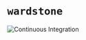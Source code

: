 # `wardstone`

![Continuous Integration](https://github.com/tshakalekholoane/wardstone/actions/workflows/ci.yaml/badge.svg)

